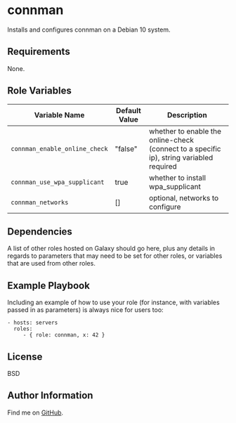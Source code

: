 connman
=========

Installs and configures connman on a Debian 10 system.

Requirements
------------

None.

Role Variables
--------------

| Variable Name | Default Value | Description |
--------------- |---------------|--------------
`connman_enable_online_check` | "false" | whether to enable the online-check (connect to a specific ip), string variabled required
`connman_use_wpa_supplicant` | true | whether to install wpa\_supplicant
`connman_networks` | [] | optional, networks to configure

Dependencies
------------

A list of other roles hosted on Galaxy should go here, plus any details in
regards to parameters that may need to be set for other roles, or variables that
are used from other roles.

Example Playbook
----------------

Including an example of how to use your role (for instance, with variables
passed in as parameters) is always nice for users too:

    - hosts: servers
      roles:
         - { role: connman, x: 42 }

License
-------

BSD

Author Information
------------------

Find me on [GitHub](https://github.com/ThreeFx).
